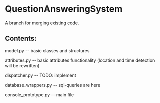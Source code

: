 # QuestionAnsweringSystem
A branch for merging existing code.

## Contents:

model.py             -- basic classes and structures

attributes.py        -- basic attributes functionality (location and time detection will be rewritten)

dispatcher.py        -- TODO: implement

database_wrappers.py -- sql-queries are here

console_prototype.py -- main file
